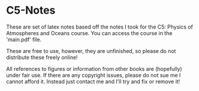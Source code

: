 # C5-Notes

These are set of latex notes based off the notes I took for the C5: Physics of Atmospheres and Oceans course. You can access the course in the 'main.pdf' file.

These are free to use, however, they are unfinished, so please do not distribute these freely online!

All references to figures or information from other books are (hopefully) under fair use. If there are any copyright issues, please do not sue me I cannot afford it. Instead just contact me and I'll try and fix or remove it!
